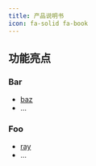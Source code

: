 ```yaml
---
title: 产品说明书
icon: fa-solid fa-book
---
```


## 功能亮点

### Bar

- [baz](bar/baz.md)
- ...

### Foo

- [ray](foo/ray.md)
- ...
